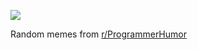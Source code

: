 ![](https://preview.redd.it/ul7te04w1goe1.png?width=320&crop=smart&auto=webp&s=346cd1b6801eab2ce52d4f288269f3a5dbc463dc)

 Random memes from [r/ProgrammerHumor](https://www.reddit.com/r/ProgrammerHumor/)
